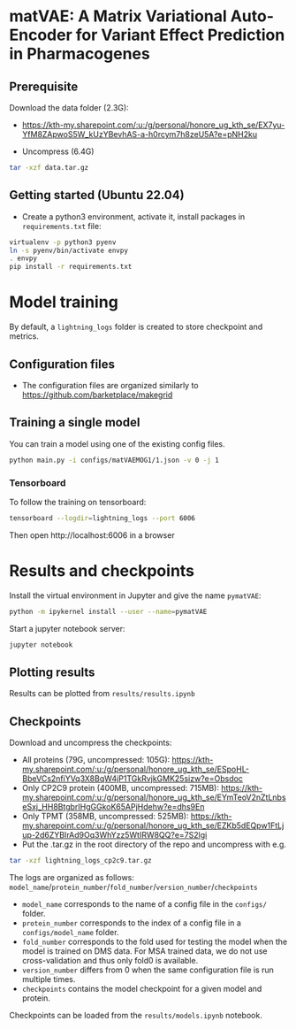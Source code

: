 # matVAE: A Matrix Variational Auto-Encoder for Variant Effect Prediction in Pharmacogenes

## Prerequisite
Download the data folder (2.3G):
- https://kth-my.sharepoint.com/:u:/g/personal/honore_ug_kth_se/EX7yu-YfM8ZApwoS5W_kUzYBevhAS-a-h0rcym7h8zeU5A?e=pNH2ku

- Uncompress (6.4G)

```bash
tar -xzf data.tar.gz
```

## Getting started (Ubuntu 22.04)
- Create a python3 environment, activate it, install packages in `requirements.txt` file: 
```bash
virtualenv -p python3 pyenv
ln -s pyenv/bin/activate envpy
. envpy
pip install -r requirements.txt
```

# Model training

By default, a `lightning_logs` folder is created to store checkpoint and metrics.

## Configuration files
- The configuration files are organized similarly to https://github.com/barketplace/makegrid

## Training a single model
You can train a model using one of the existing config files.
```bash
python main.py -i configs/matVAEMOG1/1.json -v 0 -j 1
```

### Tensorboard
To follow the training on tensorboard:
```bash
tensorboard --logdir=lightning_logs --port 6006
```

Then open http://localhost:6006 in a browser

# Results and checkpoints
Install the virtual environment in Jupyter and give the name `pymatVAE`:
```bash
python -m ipykernel install --user --name=pymatVAE
```

Start a jupyter notebook server:
```bash
jupyter notebook
```

## Plotting results
Results can be plotted from `results/results.ipynb` 

## Checkpoints
Download and uncompress the checkpoints:
- All proteins (79G, uncompressed: 105G): https://kth-my.sharepoint.com/:u:/g/personal/honore_ug_kth_se/ESpoHL-BbeVCs2nfiYVq3X8BqW4jP1TGkRvjkGMK25sizw?e=Obsdoc
- Only CP2C9 protein (400MB, uncompressed: 715MB): https://kth-my.sharepoint.com/:u:/g/personal/honore_ug_kth_se/EYmTeoV2nZtLnbseSxj_HH8BtgbrIHgGGkoK65APjHdehw?e=dhs9En
- Only TPMT (358MB, uncompressed: 525MB): https://kth-my.sharepoint.com/:u:/g/personal/honore_ug_kth_se/EZKb5dEQpw1FtLjup-2d6ZYBIrAd9Oq3WhYzz5WtIRW8QQ?e=7S2lgi
- Put the .tar.gz in the root directory of the repo and uncompress with e.g.

```bash
tar -xzf lightning_logs_cp2c9.tar.gz
```

The logs are organized as follows: `model_name`/`protein_number`/`fold_number`/`version_number`/`checkpoints`
- `model_name` corresponds to the name of a config file in the `configs/` folder.
- `protein_number` corresponds to the index of a config file in a `configs/model_name` folder.
- `fold_number` corresponds to the fold used for testing the model when the model is trained on DMS data. For MSA trained data, we do not use cross-validation and thus only fold0 is available.
- `version_number` differs from 0 when the same configuration file is run multiple times.
- `checkpoints` contains the model checkpoint for a given model and protein.

Checkpoints can be loaded from the `results/models.ipynb` notebook.
